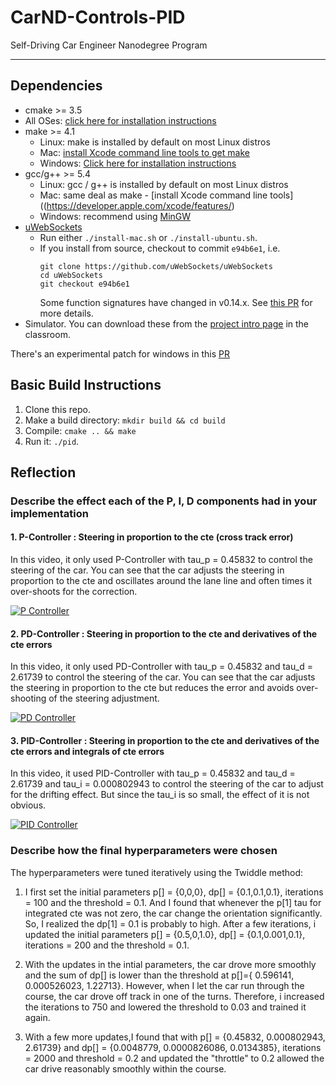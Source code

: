 # CarND-Controls-PID
Self-Driving Car Engineer Nanodegree Program

---

## Dependencies

* cmake >= 3.5
 * All OSes: [click here for installation instructions](https://cmake.org/install/)
* make >= 4.1
  * Linux: make is installed by default on most Linux distros
  * Mac: [install Xcode command line tools to get make](https://developer.apple.com/xcode/features/)
  * Windows: [Click here for installation instructions](http://gnuwin32.sourceforge.net/packages/make.htm)
* gcc/g++ >= 5.4
  * Linux: gcc / g++ is installed by default on most Linux distros
  * Mac: same deal as make - [install Xcode command line tools]((https://developer.apple.com/xcode/features/)
  * Windows: recommend using [MinGW](http://www.mingw.org/)
* [uWebSockets](https://github.com/uWebSockets/uWebSockets)
  * Run either `./install-mac.sh` or `./install-ubuntu.sh`.
  * If you install from source, checkout to commit `e94b6e1`, i.e.
    ```
    git clone https://github.com/uWebSockets/uWebSockets 
    cd uWebSockets
    git checkout e94b6e1
    ```
    Some function signatures have changed in v0.14.x. See [this PR](https://github.com/udacity/CarND-MPC-Project/pull/3) for more details.
* Simulator. You can download these from the [project intro page](https://github.com/udacity/self-driving-car-sim/releases) in the classroom.

There's an experimental patch for windows in this [PR](https://github.com/udacity/CarND-PID-Control-Project/pull/3)

## Basic Build Instructions

1. Clone this repo.
2. Make a build directory: `mkdir build && cd build`
3. Compile: `cmake .. && make`
4. Run it: `./pid`. 

## Reflection 

### Describe the effect each of the P, I, D components had in your implementation

#### 1. P-Controller : Steering in proportion to the cte (cross track error)

In this video, it only used P-Controller with tau_p = 0.45832 to control the steering of the car.  You can see that the car adjusts the steering in proportion to the cte and oscillates around the lane line and often times it over-shoots for the correction.  

<a href="https://www.youtube.com/watch?v=l11zHNOlHg4&feature=youtu.be" target="_blank"><img src="http://img.youtube.com/vi/l11zHNOlHg4/0.jpg" alt="P Controller"/></a>


#### 2. PD-Controller : Steering in proportion to the cte and derivatives of the cte errors 

In this video, it only used PD-Controller with tau_p = 0.45832 and tau_d = 2.61739 to control the steering of the car.  You can see that the car adjusts the steering in proportion to the cte but reduces the error and avoids over-shooting of the steering adjustment.  

<a href="https://www.youtube.com/watch?v=URwPJn-I9vE&feature=youtu.be" target="_blank"><img src="http://img.youtube.com/vi/URwPJn-I9vE/0.jpg" alt="PD Controller"/></a>




#### 3. PID-Controller : Steering in proportion to the cte and derivatives of the cte errors and integrals of cte errors

In this video, it used PID-Controller with tau_p = 0.45832 and tau_d = 2.61739 and tau_i = 0.000802943 to control the steering of the car to adjust for the drifting effect.  But since the tau_i is so small, the effect of it is not obvious. 

<a href="https://www.youtube.com/watch?v=elYyhijNusw&feature=youtu.be" target="_blank"><img src="http://img.youtube.com/vi/elYyhijNusw/0.jpg" alt="PID Controller"/></a>


### Describe how the final hyperparameters were chosen

The hyperparameters were tuned iteratively using the Twiddle method:

1. I first set the initial parameters p[] = {0,0,0}, dp[] = {0.1,0.1,0.1}, iterations = 100 and the threshold = 0.1.  And I found that whenever the p[1] tau for integrated cte was not zero, the car change the orientation significantly.  So, I realized the dp[1] = 0.1 is probably to high.  After a few iterations, i updated the initial parameters p[] = {0.5,0,1.0}, dp[] = {0.1,0.001,0.1}, iterations = 200 and the threshold = 0.1.

2. With the updates in the intial parameters, the car drove more smoothly and the sum of dp[] is lower than the threshold at p[]={ 0.596141, 0.000526023, 1.22713}.  However, when I let the car run through the course, the car drove off track in one of the turns.  Therefore, i increased the iterations to 750 and lowered the threshold to 0.03 and trained it again. 

3. With a few more updates,I found that with p[] = {0.45832, 0.000802943, 2.61739} and dp[] = {0.0048779, 0.0000826086, 0.0134385}, iterations = 2000 and threshold = 0.2 and updated the "throttle" to 0.2 allowed the car drive reasonably smoothly within the course. 



